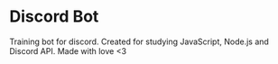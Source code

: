 # Discord Bot
 Training bot for discord. Created for studying JavaScript, Node.js and Discord API. 
 Made with love <3